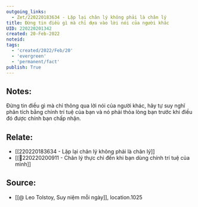 ```yaml
---
outgoing_links:
  - Zet/220220183634 - Lặp lại chân lý không phải là chân lý
title: Đừng tin điều gì mà chỉ dựa vào lời nói của người khác
UID: 220220201342
created: 20-Feb-2022
noteid:
tags:
  - 'created/2022/Feb/20'
  - 'evergreen'
  - 'permanent/fact'
publish: True
---
```

## Notes:
Đừng tin điều gì mà chỉ thông qua lời nói của người khác, hãy tự suy nghĩ phân tích bằng chính trí tuệ của bạn và nó phải thỏa lòng bạn trước khi điều đó được chính bạn chấp nhận.

## Relate:
- [[220220183634 - Lặp lại chân lý không phải là chân lý]]
- [[💬220220200911 - Chân lý thực chỉ đến khi bạn dùng chính trí tuệ của mình]]

## Source:
- [[@ Leo Tolstoy, Suy niệm mỗi ngày]], location.1025



